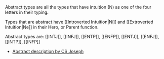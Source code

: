 Abstract types are all the types that have intuition (N) as one of the four letters in their typing.

Types that are abstract have [[Introverted Intuition|Ni]] and [[Extroverted Intuition|Ne]] in their Hero, or Parent function.

Abstract types are: [[INTJ]], [[INFJ]], [[ENTP]], [[ENFP]], [[ENTJ]], [[ENFJ]], [[INTP]], [[INFP]]

- [Abstract description by CS Joseph](https://youtu.be/65SLHwhpqzY?si=aenx-CMa3WzO7Q88)